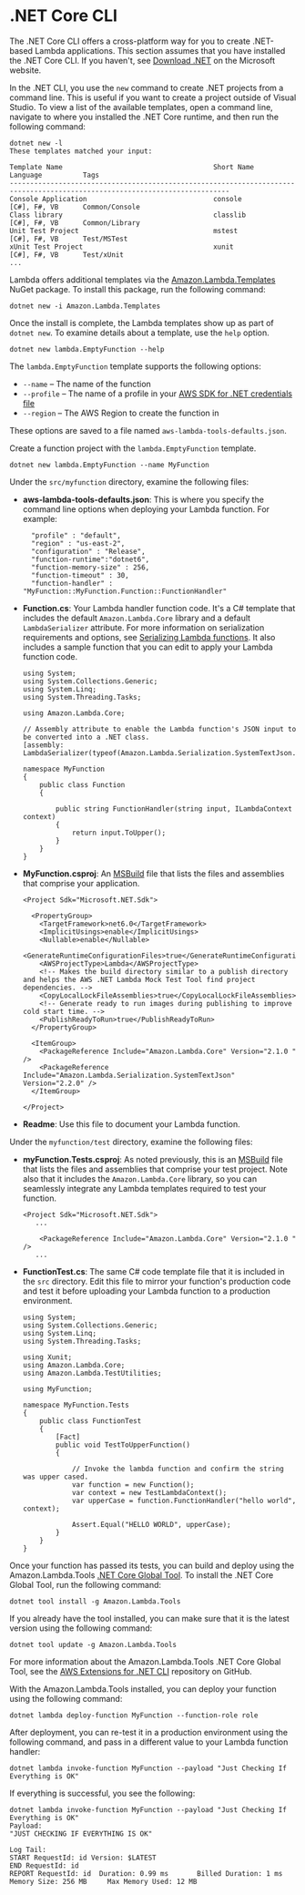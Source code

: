 # \.NET Core CLI<a name="csharp-package-cli"></a>

The \.NET Core CLI offers a cross\-platform way for you to create \.NET\-based Lambda applications\. This section assumes that you have installed the \.NET Core CLI\. If you haven't, see [Download \.NET](https://dotnet.microsoft.com/download) on the Microsoft website\.

In the \.NET CLI, you use the `new` command to create \.NET projects from a command line\. This is useful if you want to create a project outside of Visual Studio\. To view a list of the available templates, open a command line, navigate to where you installed the \.NET Core runtime, and then run the following command:

```
dotnet new -l
These templates matched your input:

Template Name                                     Short Name         Language          Tags                             
----------------------------------------------------------------------------------------------------------------------------
Console Application                               console            [C#], F#, VB      Common/Console                   
Class library                                     classlib           [C#], F#, VB      Common/Library                   
Unit Test Project                                 mstest             [C#], F#, VB      Test/MSTest                      
xUnit Test Project                                xunit              [C#], F#, VB      Test/xUnit                       
...
```

Lambda offers additional templates via the [Amazon\.Lambda\.Templates](https://www.nuget.org/packages/Amazon.Lambda.Templates) NuGet package\. To install this package, run the following command:

```
dotnet new -i Amazon.Lambda.Templates
```

Once the install is complete, the Lambda templates show up as part of `dotnet new`\. To examine details about a template, use the `help` option\.

```
dotnet new lambda.EmptyFunction --help
```

The `lambda.EmptyFunction` template supports the following options:
+ `--name` – The name of the function
+ `--profile` – The name of a profile in your [AWS SDK for \.NET credentials file](https://docs.aws.amazon.com/sdk-for-net/v3/developer-guide/net-dg-config-creds.html)
+ `--region` – The AWS Region to create the function in

These options are saved to a file named `aws-lambda-tools-defaults.json`\.

Create a function project with the `lambda.EmptyFunction` template\.

```
dotnet new lambda.EmptyFunction --name MyFunction
```

Under the `src/myfunction` directory, examine the following files:
+ **aws\-lambda\-tools\-defaults\.json**: This is where you specify the command line options when deploying your Lambda function\. For example:

  ```
    "profile" : "default",
    "region" : "us-east-2",
    "configuration" : "Release",
    "function-runtime":"dotnet6",
    "function-memory-size" : 256,
    "function-timeout" : 30,
    "function-handler" : "MyFunction::MyFunction.Function::FunctionHandler"
  ```
+ **Function\.cs**: Your Lambda handler function code\. It's a C\# template that includes the default `Amazon.Lambda.Core` library and a default `LambdaSerializer` attribute\. For more information on serialization requirements and options, see [Serializing Lambda functions](csharp-handler.md#csharp-handler-serializer)\. It also includes a sample function that you can edit to apply your Lambda function code\.

  ```
  using System;
  using System.Collections.Generic;
  using System.Linq;
  using System.Threading.Tasks;
  
  using Amazon.Lambda.Core;
  
  // Assembly attribute to enable the Lambda function's JSON input to be converted into a .NET class.
  [assembly: LambdaSerializer(typeof(Amazon.Lambda.Serialization.SystemTextJson.DefaultLambdaJsonSerializer))]
  
  namespace MyFunction
  {
      public class Function
      {      
        
          public string FunctionHandler(string input, ILambdaContext context)
          {
              return input.ToUpper();
          }
      }
  }
  ```
+ **MyFunction\.csproj**: An [MSBuild](https://msdn.microsoft.com/en-us/library/dd393574.aspx) file that lists the files and assemblies that comprise your application\.

  ```
  <Project Sdk="Microsoft.NET.Sdk">
  
    <PropertyGroup>
      <TargetFramework>net6.0</TargetFramework>
      <ImplicitUsings>enable</ImplicitUsings>
      <Nullable>enable</Nullable>
      <GenerateRuntimeConfigurationFiles>true</GenerateRuntimeConfigurationFiles>
      <AWSProjectType>Lambda</AWSProjectType>
      <!-- Makes the build directory similar to a publish directory and helps the AWS .NET Lambda Mock Test Tool find project dependencies. -->
      <CopyLocalLockFileAssemblies>true</CopyLocalLockFileAssemblies>
      <!-- Generate ready to run images during publishing to improve cold start time. -->
      <PublishReadyToRun>true</PublishReadyToRun>
    </PropertyGroup>
  
    <ItemGroup>
      <PackageReference Include="Amazon.Lambda.Core" Version="2.1.0 " />
      <PackageReference Include="Amazon.Lambda.Serialization.SystemTextJson" Version="2.2.0" />
    </ItemGroup>
  
  </Project>
  ```
+ **Readme**: Use this file to document your Lambda function\.

Under the `myfunction/test` directory, examine the following files:
+ **myFunction\.Tests\.csproj**: As noted previously, this is an [MSBuild](https://msdn.microsoft.com/en-us/library/dd393574.aspx) file that lists the files and assemblies that comprise your test project\. Note also that it includes the `Amazon.Lambda.Core` library, so you can seamlessly integrate any Lambda templates required to test your function\.

  ```
  <Project Sdk="Microsoft.NET.Sdk">
     ... 
  
      <PackageReference Include="Amazon.Lambda.Core" Version="2.1.0 " />
     ...
  ```
+ **FunctionTest\.cs**: The same C\# code template file that it is included in the `src` directory\. Edit this file to mirror your function's production code and test it before uploading your Lambda function to a production environment\.

  ```
  using System;
  using System.Collections.Generic;
  using System.Linq;
  using System.Threading.Tasks;
  
  using Xunit;
  using Amazon.Lambda.Core;
  using Amazon.Lambda.TestUtilities;
  
  using MyFunction;
  
  namespace MyFunction.Tests
  {
      public class FunctionTest
      {
          [Fact]
          public void TestToUpperFunction()
          {
  
              // Invoke the lambda function and confirm the string was upper cased.
              var function = new Function();
              var context = new TestLambdaContext();
              var upperCase = function.FunctionHandler("hello world", context);
  
              Assert.Equal("HELLO WORLD", upperCase);
          }
      }
  }
  ```

Once your function has passed its tests, you can build and deploy using the Amazon\.Lambda\.Tools [\.NET Core Global Tool](http://aws.amazon.com/blogs/developer/net-core-global-tools-for-aws/)\. To install the \.NET Core Global Tool, run the following command:

```
dotnet tool install -g Amazon.Lambda.Tools
```

If you already have the tool installed, you can make sure that it is the latest version using the following command:

```
dotnet tool update -g Amazon.Lambda.Tools
```

For more information about the Amazon\.Lambda\.Tools \.NET Core Global Tool, see the [AWS Extensions for \.NET CLI](https://github.com/aws/aws-extensions-for-dotnet-cli) repository on GitHub\.

With the Amazon\.Lambda\.Tools installed, you can deploy your function using the following command:

```
dotnet lambda deploy-function MyFunction --function-role role
```

After deployment, you can re\-test it in a production environment using the following command, and pass in a different value to your Lambda function handler:

```
dotnet lambda invoke-function MyFunction --payload "Just Checking If Everything is OK"
```

If everything is successful, you see the following:

```
dotnet lambda invoke-function MyFunction --payload "Just Checking If Everything is OK"
Payload:
"JUST CHECKING IF EVERYTHING IS OK"

Log Tail:
START RequestId: id Version: $LATEST
END RequestId: id
REPORT RequestId: id  Duration: 0.99 ms       Billed Duration: 1 ms         Memory Size: 256 MB     Max Memory Used: 12 MB
```
